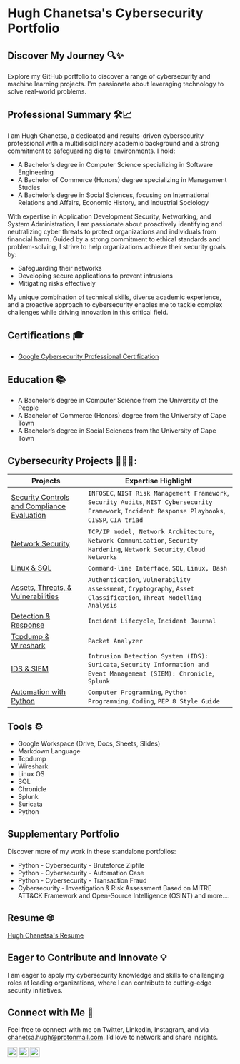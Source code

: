 <h1>Hugh Chanetsa's Cybersecurity Portfolio</a></h1>

## Discover My Journey 🔍✨

Explore my GitHub portfolio to discover a range of cybersecurity and machine learning projects. I'm passionate about leveraging technology to solve real-world problems.

## Professional Summary 🛠️📈

I am Hugh Chanetsa, a dedicated and results-driven cybersecurity professional with a multidisciplinary academic background and a strong commitment to safeguarding digital environments. I hold:

- A Bachelor’s degree in Computer Science specializing in Software Engineering
- A Bachelor of Commerce (Honors) degree specializing in Management Studies
- A Bachelor’s degree in Social Sciences, focusing on International Relations and Affairs, Economic History, and Industrial Sociology

With expertise in Application Development Security, Networking, and System Administration, I am passionate about proactively identifying and neutralizing cyber threats to protect organizations and individuals from financial harm. Guided by a strong commitment to ethical standards and problem-solving, I strive to help organizations achieve their security goals by:

- Safeguarding their networks
- Developing secure applications to prevent intrusions
- Mitigating risks effectively

My unique combination of technical skills, diverse academic experience, and a proactive approach to cybersecurity enables me to tackle complex challenges while driving innovation in this critical field.

## Certifications 🎓

- [Google Cybersecurity Professional Certification](https://www.coursera.org/account/accomplishments/specialization/DTARLY81OKPO)

## Education 📚

- A Bachelor’s degree in Computer Science from the University of the People
- A Bachelor of Commerce (Honors) degree from the University of Cape Town
- A Bachelor’s degree in Social Sciences from the University of Cape Town

<h2>Cybersecurity Projects 👨🏽‍💻:</h2>
  
| Projects  | Expertise Highlight |
| --- | --- |
| [Security Controls and Compliance Evaluation](https://github.com/Hugh-Kumbi/LABURL)  | `INFOSEC`, `NIST Risk Management Framework`, `Security Audits`, `NIST Cybersecurity Framework`, `Incident Response Playbooks`, `CISSP`, `CIA triad` |
| [Network Security](https://github.com/Hugh-Kumbi/LABURL)  | `TCP/IP model, Network Architecture`, `Network Communication`, `Security Hardening`, `Network Security`, `Cloud Networks` |
| [Linux & SQL](https://github.com/Hugh-Kumbi/LABURL)  | `Command-line Interface`, `SQL`, `Linux, Bash` |
| [Assets, Threats, & Vulnerabilities](https://github.com/Hugh-Kumbi/LABURL)  | `Authentication`,  `Vulnerability assessment`, `Cryptography`, `Asset Classification`, `Threat Modelling Analysis` |
| [Detection & Response](https://github.com/Hugh-Kumbi/LABURL)  | `Incident Lifecycle`, `Incident Journal` |
| [Tcpdump & Wireshark](https://github.com/Hugh-Kumbi/LABURL)  | `Packet Analyzer` |
| [IDS & SIEM](https://github.com/Hugh-Kumbi/LABURL)  | `Intrusion Detection System (IDS): Suricata`, `Security Information and Event Management (SIEM): Chronicle`, `Splunk` |
| [Automation with Python](https://github.com/Hugh-Kumbi/LABURL) | `Computer Programming`, `Python Programming`, `Coding`, `PEP 8 Style Guide` |

## Tools ⚙️
- Google Workspace (Drive, Docs, Sheets, Slides)
- Markdown Language
- Tcpdump
- Wireshark
- Linux OS
- SQL
- Chronicle
- Splunk
- Suricata
- Python

## Supplementary Portfolio
Discover more of my work in these standalone portfolios:

- Python - Cybersecurity - Bruteforce Zipfile
- Python - Cybersecurity - Automation Case
- Python - Cybersecurity - Transaction Fraud
- Cybersecurity - Investigation & Risk Assessment Based on MITRE ATT&CK Framework and Open-Source Intelligence (OSINT)
and more....

## Resume 🌐
[Hugh Chanetsa's Resume](https://www.canva.com)

## Eager to Contribute and Innovate 💡

I am eager to apply my cybersecurity knowledge and skills to challenging roles at leading organizations, where I can contribute to cutting-edge security initiatives.
 
## Connect with Me 🤳

Feel free to connect with me on Twitter, LinkedIn, Instagram, and via chanetsa.hugh@protonmail.com. I’d love to network and share insights.

[<img align="left" alt="HughChanetsa | Twitter" width="22px" src="https://cdn.jsdelivr.net/npm/simple-icons@v3/icons/twitter.svg" />][twitter]
[<img align="left" alt="HughChanetsa | LinkedIn" width="22px" src="https://cdn.jsdelivr.net/npm/simple-icons@v3/icons/linkedin.svg" />][linkedin]
[<img align="left" alt="HughChanetsa | Instagram" width="22px" src="https://cdn.jsdelivr.net/npm/simple-icons@v3/icons/instagram.svg" />][instagram]

[twitter]: https://twitter.com/hugh_chanetsa
[instagram]: https://www.instagram.com/chanetsa.hugh/
[linkedin]: https://linkedin.com/in/hugh-chanetsa

<!--
**Hugh-Kumbi/Hugh-Kumbi** is a ✨ _special_ ✨ repository because its `README.md` (this file) appears on your GitHub profile.

- 🔭 I am currently building a comprehensive GitHub portfolio to showcase my computer science and cybersecurity projects.
- 🌱 I am deepening my knowledge of advanced cybersecurity concepts and Linux administration as I prepare for the CompTIA Security+ and ISC2 certifications.
- 👯 I am eager to collaborate on cybersecurity-focused projects, particularly in penetration testing, threat analysis, and security automation.
- 🤔 I welcome opportunities to expand my real-world cybersecurity skills, including hands-on experience with industry tools and best practices, as well as mentorship in preparation for CompTIA Security+ and ISC2 certifications.
- 💬 Feel free to ask me about my journey into cybersecurity, including the projects I’ve completed during my computer science degree and the Google Cybersecurity Certification.
- 📫 Connect with me on https://www.linkedin.com/in/hugh-chanetsa/ —I’d love to network and share insights.
- ⚡ Fun fact: I’m equally passionate about technology and education. While pursuing a career in cybersecurity, I work at an educational institution, combining my love for learning with my professional aspirations.
-->
